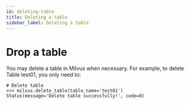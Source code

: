 ```yaml
---
id: deleting-table
title: Deleting a table
sidebar_label: Deleting a table
---
```


# Drop a table


You may delete a table in Milvus when necessary. For example, to delete Table test01, you only need to: 

```
# Delete table
>>> milvus.delete_table(table_name='test01')
Status(message='Delete table successfully!', code=0)
```
